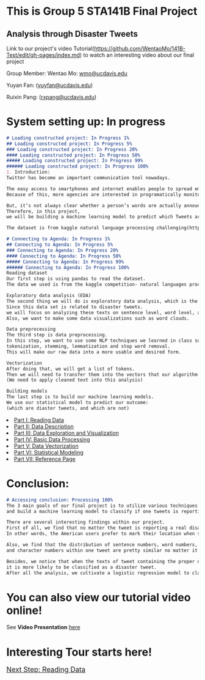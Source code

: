 #  This is Group 5 STA141B Final Project
## Analysis through Disaster Tweets
Link to our project's video Tutorial(https://github.com/WentaoMo/141B-Test/edit/gh-pages/index.md) to watch an interesting video about our final project

Group Member:
Wentao Mo: wmo@ucdavis.edu

Yuyan Fan: (yuyfan@ucdavis.edu)

Ruixin Pang: (rxpang@ucdavis.edu)
 

# System setting up: In progress

```markdown
# Loading constructed project: In Progress 1%
## Loading constructed project: In Progress 5%
### Loading constructed project: In Progress 20%
#### Loading constructed project: In Progress 50%
##### Loading constructed project: In Progress 99%
###### Loading constructed project: In Progress 100%
1. Introduction:
Twitter has become an important communication tool nowadays.

The easy access to smartphones and internet enables people to spread emergency information in real-time.
Because of this, more agencies are interested in programatically monitoring Twitter.

But, it’s not always clear whether a person’s words are actually announcing a disaster. 
Therefore, in this project, 
we will be building a machine learning model to predict which Tweets are about real disasters and which one’s aren’t.

The dataset is from kaggle natural language processing challenging(https://www.kaggle.com/c/nlp-getting-started).

```

```markdown
# Connecting to Agenda: In Progress 1%
## Connecting to Agenda: In Progress 5%
### Connecting to Agenda: In Progress 20%
#### Connecting to Agenda: In Progress 50%
##### Connecting to Agenda: In Progress 99%
###### Connecting to Agenda: In Progress 100%
Reading dataset
Our first step is using pandas to read the dataset.
The data we used is from the kaggle competition- natural languages processing: disaster tweets.

Exploratory data analysis (EDA)
The second thing we will do is exploratory data analysis, which is the initial investigation of the data. 
Since this data set is related to disaster tweets.
we will focus on analyzing these texts on sentence level, word level, and character level. 
Also, we want to make some data visualizations such as word clouds.

Data preprocessing
The third step is data preprocessing. 
In this step, we want to use some NLP techniques we learned in class such as: 
tokenization, stemming, lemmatization and stop word removal. 
This will make our raw data into a more usable and desired form. 

Vectorization
After doing that, we will get a list of tokens. 
Then we will need to transfer them into the vectors that our algorithm can work with. 
(We need to apply cleaned text into this analysis)

Building models
The last step is to build our machine learning models.
We use our statistical model to predict our outcome:
(which are diaster tweets, and which are not)

```
<li><a href="Part1.html">Part I: Reading Data </a></li>
<li><a href="Part2.html">Part II: Data Description</a></li>
<li><a href="Part3.html">Part III: Data Exploration and Visualization</a></li>
<li><a href="Part4.html">Part IV: Basic Data Processing</a></li>
<li><a href="Part5.html">Part V: Data Vectorization</a></li>
<li><a href="Part6.html">Part VI: Statistical Modeling</a></li>
<li><a href="reference.html">Part VII: Reference Page</a></li>

# Conclusion:
```markdown
# Accessing conclusion: Processing 100%
The 3 main goals of our final project is to utilize various techniques we learnt in class to conduct the data analysis, data preprocessing, 
and build a machine learning model to classify if one tweets is reporting a real disaster or not. 

There are several interesting findings within our project.
First of all, we find that no matter the tweet is reporting a real disaster or not, it is more likely to mark the position when it is sent in the U.S. 
In other words, the American users prefer to mark their location when sending a tweet. 

Also, we find that the distribution of sentence numbers, word numbers, 
and character numbers within one tweet are pretty similar no matter it is a disaster tweet or a non-disaster tweet. We also find that the word cloud we produced also share high similarities. 

Besides, we notice that when the texts of tweet containing the proper nouns related to a natural disaster or some adjectives containing dangerous information, 
it is more likely to be classified as a disaster tweet. 
After all the analysis, we cultivate a logistic regression model to classify the disaster tweets. 

```

# You can also view our tutorial video online!
See <b>Video Presentation</b> <a href="https://www.youtube.com/watch?v=nHkSAYiRhe8">here</a>

# Interesting Tour starts here!
<font size="4"><a href="hw5.html">Next Step: Reading Data </a></font>
